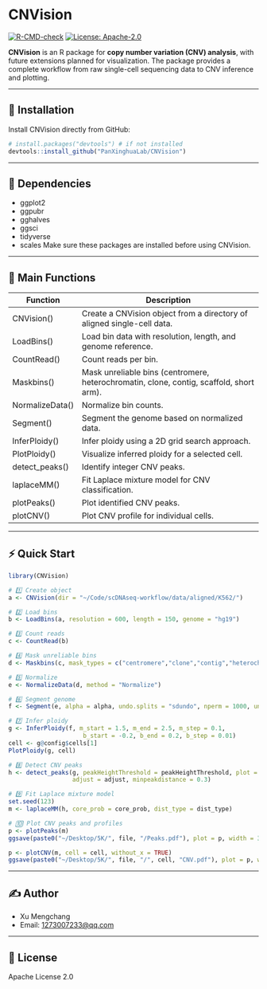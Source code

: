# CNVision

[![R-CMD-check](https://github.com/PanXinghuaLab/CNVision/workflows/R-CMD-check/badge.svg)](https://github.com/PanXinghuaLab/CNVision/actions)
[![License: Apache-2.0](https://img.shields.io/badge/License-Apache_2.0-blue.svg)](https://www.apache.org/licenses/LICENSE-2.0)

**CNVision** is an R package for **copy number variation (CNV) analysis**, with future extensions planned for visualization. The package provides a complete workflow from raw single-cell sequencing data to CNV inference and plotting.

---

## 🚀 Installation

Install CNVision directly from GitHub:

```r
# install.packages("devtools") # if not installed
devtools::install_github("PanXinghuaLab/CNVision")
```

---

## 🧰 Dependencies
 - ggplot2
 - ggpubr
 - gghalves
 - ggsci
 - tidyverse
 - scales
Make sure these packages are installed before using CNVision.

---

## 🌟 Main Functions

| Function      | Description |
|---------------|-------------|
| CNVision()    | Create a CNVision object from a directory of aligned single-cell data. |
| LoadBins()    | Load bin data with resolution, length, and genome reference. |
| CountRead()   | Count reads per bin. |
| Maskbins()    | Mask unreliable bins (centromere, heterochromatin, clone, contig, scaffold, short arm). |
| NormalizeData() | Normalize bin counts. |
| Segment()     | Segment the genome based on normalized data. |
| InferPloidy() | Infer ploidy using a 2D grid search approach. |
| PlotPloidy()  | Visualize inferred ploidy for a selected cell. |
| detect_peaks() | Identify integer CNV peaks. |
| laplaceMM()   | Fit Laplace mixture model for CNV classification. |
| plotPeaks()   | Plot identified CNV peaks. |
| plotCNV()     | Plot CNV profile for individual cells. |

---

## ⚡ Quick Start
```r
library(CNVision)

# 1️⃣ Create object
a <- CNVision(dir = "~/Code/scDNAseq-workflow/data/aligned/K562/")

# 2️⃣ Load bins
b <- LoadBins(a, resolution = 600, length = 150, genome = "hg19")

# 3️⃣ Count reads
c <- CountRead(b)

# 4️⃣ Mask unreliable bins
d <- Maskbins(c, mask_types = c("centromere","clone","contig","heterochromatin","scaffold","short_arm"))

# 5️⃣ Normalize
e <- NormalizeData(d, method = "Normalize")

# 6️⃣ Segment genome
f <- Segment(e, alpha = alpha, undo.splits = "sdundo", nperm = 1000, undo.SD = 1, min.width = 5)

# 7️⃣ Infer ploidy
g <- InferPloidy(f, m_start = 1.5, m_end = 2.5, m_step = 0.1,
                     b_start = -0.2, b_end = 0.2, b_step = 0.01)
cell <- g@config$cells[1]
PlotPloidy(g, cell)

# 8️⃣ Detect CNV peaks
h <- detect_peaks(g, peakHeightThreshold = peakHeightThreshold, plot = TRUE,
                  adjust = adjust, minpeakdistance = 0.3)

# 9️⃣ Fit Laplace mixture model
set.seed(123)
m <- laplaceMM(h, core_prob = core_prob, dist_type = dist_type)

# 🔟 Plot CNV peaks and profiles
p <- plotPeaks(m)
ggsave(paste0("~/Desktop/5K/", file, "/Peaks.pdf"), plot = p, width = 3.7, height = 0.55, units = "in", dpi = 300)

p <- plotCNV(m, cell = cell, without_x = TRUE)
ggsave(paste0("~/Desktop/5K/", file, "/", cell, "CNV.pdf"), plot = p, width = 3.7, height = 0.55, units = "in", dpi = 300)
```

---

## ✍️ Author
- Xu Mengchang
- Email: 1273007233@qq.com

---

## 📄 License

Apache License 2.0
